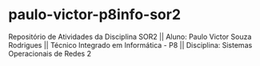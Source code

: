 # paulo-victor-p8info-sor2
Repositório de Atividades da Disciplina SOR2 || Aluno: Paulo Victor Souza Rodrigues || Técnico Integrado em Informática - P8 || Disciplina: Sistemas Operacionais de Redes 2
